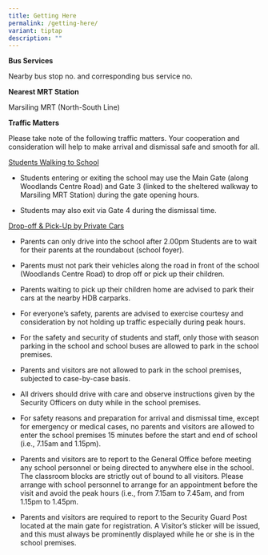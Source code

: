 ```yaml
---
title: Getting Here
permalink: /getting-here/
variant: tiptap
description: ""
---
```

<p><strong>Bus Services</strong>
</p>
<p>Nearby bus stop no. and corresponding bus service no.</p>
<p></p>
<p><strong>Nearest MRT Station</strong>
</p>
<p>Marsiling MRT (North-South Line)</p>
<p></p>
<p><strong>Traffic Matters</strong>
</p>
<p>Please take note of the following traffic matters. Your cooperation and
consideration will help to make arrival and dismissal safe and smooth for
all.</p>
<p></p>
<p><u>Students Walking to School</u>
</p>
<ul data-tight="true" class="tight">
<li>
<p>Students entering or exiting the school may use the Main Gate (along Woodlands
Centre Road) and Gate 3 (linked to the sheltered walkway to Marsiling MRT
Station) during the gate opening hours.</p>
</li>
<li>
<p>Students may also exit via Gate 4 during the dismissal time.</p>
</li>
</ul>
<p><u>Drop-off &amp; Pick-Up by Private Cars</u>
</p>
<ul data-tight="true" class="tight">
<li>
<p>Parents can only drive into the school after 2.00pm Students are to wait
for their parents at the roundabout (school foyer).</p>
</li>
<li>
<p>Parents must not park their vehicles along the road in front of the school
(Woodlands Centre Road) to drop off or pick up their children.</p>
</li>
<li>
<p>Parents waiting to pick up their children home are advised to park their
cars at the nearby HDB carparks.</p>
</li>
<li>
<p>For everyone’s safety, parents are advised to exercise courtesy and consideration
by not holding up traffic especially during peak hours.</p>
</li>
<li>
<p>For the safety and security of students and staff, only those with season
parking in the school and school buses are allowed to park in the school
premises.</p>
</li>
<li>
<p>Parents and visitors are not allowed to park in the school premises, subjected
to case-by-case basis.</p>
</li>
<li>
<p>All drivers should drive with care and observe instructions given by the
Security Officers on duty while in the school premises.</p>
</li>
<li>
<p>For safety reasons and preparation for arrival and dismissal time, except
for emergency or medical cases, no parents and visitors are allowed to
enter the school premises 15 minutes before the start and end of school
(i.e., 7.15am and 1.15pm).</p>
</li>
<li>
<p>Parents and visitors are to report to the General Office before meeting
any school personnel or being directed to anywhere else in the school.
The classroom blocks are strictly out of bound to all visitors. Please
arrange with school personnel to arrange for an appointment before the
visit and avoid the peak hours (i.e., from 7.15am to 7.45am, and from 1.15pm
to 1.45pm.</p>
</li>
<li>
<p>Parents and visitors are required to report to the Security Guard Post
located at the main gate for registration. A Visitor’s sticker will be
issued, and this must always be prominently displayed while he or she is
in the school premises.</p>
</li>
</ul>
<p></p>